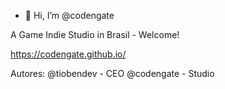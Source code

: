 - 👋 Hi, I’m @codengate

A Game Indie Studio in Brasil - Welcome! 

https://codengate.github.io/

Autores:
@tiobendev - CEO
@codengate - Studio
